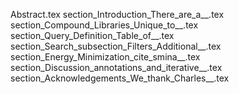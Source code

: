 Abstract.tex
section_Introduction_There_are_a__.tex
section_Compound_Libraries_Unique_to__.tex
section_Query_Definition_Table_of__.tex
section_Search_subsection_Filters_Additional__.tex
section_Energy_Minimization_cite_smina__.tex
section_Discussion_annotations_and_iterative__.tex
section_Acknowledgements_We_thank_Charles__.tex